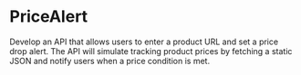 # PriceAlert

Develop an API that allows users to enter a product URL and set a price drop alert. The API will simulate tracking product prices by fetching a static JSON and notify users when a price condition is met.
